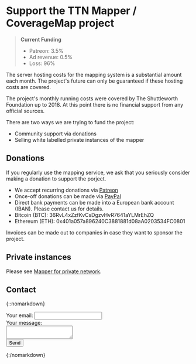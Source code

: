 # Support the TTN Mapper / CoverageMap project

> **Current Funding**
> * Patreon: 3.5%
> * Ad revenue: 0.5%
> * Loss: 96%

The server hosting costs for the mapping system is a substantial amount each month. 
The project's future can only be guaranteed if these hosting costs are covered.

The project's monthly running costs were covered by The Shuttleworth Foundation up to 2018. 
At this point there is no financial support from any official sources. 

There are two ways we are trying to fund the project:
* Community support via donations
* Selling white labelled private instances of the mapper


## Donations

If you regularly use the mapping service, we ask that you seriously consider making a donation to support the porject.

* We accept recurring donations via <a href="https://www.patreon.com/ttnmapper">Patreon</a>
* Once-off donations can be made via <a href="https://paypal.me/ttnmapper">PayPal</a>
* Direct bank payments can be made into a European bank account (IBAN). Please contact us for details.
* Bitcoin (BTC): 36RvL4xZzfKvCsDgzvHvR7641aYLMrEhZQ
* Ethereum (ETH): 0x401a057a896240C3881881d08aA0203534FC0801
<!--* Helium (HNT): 14UFK61863zFfPg6vwtJv1oGyvKCr7SGmsRFiZSFKdGmqdYaA6F-->

Invoices can be made out to companies in case they want to sponsor the project.


## Private instances

Please see [Mapper for private network](private-network.md).


## Contact

{::nomarkdown}
<!-- modify this form HTML and place wherever you want your form -->
<form
  action="https://formspree.io/f/xyyoqzwl"
  method="POST"
>
  <div>
    <label>
      Your email:
      <input type="email" name="email">
    </label>
  </div>
  <div>
    <label>
      Your message: <br />
      <textarea name="message"></textarea>
    </label>
  </div>
  <div>
    <button type="submit">Send</button>
  </div>
</form>
{:/nomarkdown}
